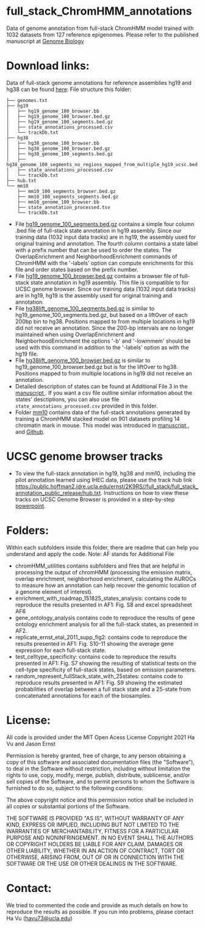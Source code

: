 
# full_stack_ChromHMM_annotations
Data of genome annotation from full-stack ChromHMM model trained with 1032 datasets from 127 reference epigenomes. Please refer to the published manuscript at <a href="https://genomebiology.biomedcentral.com/articles/10.1186/s13059-021-02572-z"> Genome Biology </a>
# Download links:
Data of full-stack genome annotations for reference assemblies hg19 and hg38 can be found <a href="https://public.hoffman2.idre.ucla.edu/ernst/2K9RS//full_stack/full_stack_annotation_public_release/"> here</a>: 
File structure this folder:
```
├── genomes.txt
├── hg19
│   ├── hg19_genome_100_browser.bb
│   ├── hg19_genome_100_browser.bed.gz
│   ├── hg19_genome_100_segments.bed.gz
│   ├── state_annotations_processed.csv
│   └── trackDb.txt
├── hg38
│   ├── hg38_genome_100_browser.bb
│   ├── hg38_genome_100_browser.bed.gz
│   ├── hg38_genome_100_segments.bed.gz
│   ├── hg38_genome_100_segments_no_regions_mapped_from_multiple_hg19_ucsc.bed.gz
│   ├── state_annotations_processed.csv
│   └── trackDb.txt
├── hub.txt
└── mm10
    ├── mm10_100_segments_browser.bed.gz
    ├── mm10_100_segments_segments.bed.gz
    ├── mm10_genome_100_browser.bb
    ├── state_annotation_processed.tsv
    └── trackDb.txt
```
- File <a href="https://public.hoffman2.idre.ucla.edu/ernst/2K9RS//full_stack/full_stack_annotation_public_release/hg19/hg19_genome_100_segments.bed.gz">hg19_genome_100_segments.bed.gz</a> contains a simple four column .bed file of full-stack state annotation in hg19 assembly. Since our training data (1032 input data tracks) are in hg19, the assembly used for original training and annotation. The fourth column contains a state label with a prefix number that can be used to order the states. The OverlapEnrichment and NeighborhoodEnrichment commands of ChromHMM with the '-labels' option can compute enrichments for this file and order states based on the prefix number.
- File <a href="https://public.hoffman2.idre.ucla.edu/ernst/2K9RS//full_stack/full_stack_annotation_public_release/hg19/hg19_genome_100_browser.bed.gz">hg19_genome_100_browser.bed.gz</a> contains a browser file of full-stack state annotation in hg19 assembly. This file is compatible to for UCSC genome browser. Since our training data (1032 input data tracks) are in hg19, hg19 is the assembly used for original training and annotation.
- File <a href="https://public.hoffman2.idre.ucla.edu/ernst/2K9RS//full_stack/full_stack_annotation_public_release/hg38/hg38_genome_100_segments.bed.gz">hg38lift_genome_100_segments.bed.gz</a> is similar to hg19_genome_100_segments.bed.gz, but based on a liftOver of each 200bp bin to hg38. Positions mapped to from multiple locations in hg19 did not receive an annotation. Since the 200-bp intervals are no longer maintained when using OverlapEnrichment and NeighborhoodEnrichment the options '-b' and '-lowmmem' should be used with this command in addition to the '-labels' option as with the hg19 file.
- File <a href="https://public.hoffman2.idre.ucla.edu/ernst/2K9RS//full_stack/full_stack_annotation_public_release/hg38/hg38_genome_100_browser.bed.gz">hg38lift_genome_100_browser.bed.gz</a> is similar to hg19_genome_100_browser.bed.gz but is for the liftOver to hg38. Positions mapped to from multiple locations in hg19 did not receive an annotation. 
- Detailed description of states can be found at Additional File 3 in the  <a href="https://genomebiology.biomedcentral.com/articles/10.1186/s13059-021-02572-z"> manuscript </a>. If you want a csv file outline similar information about the states' desctiptions, you can also use file ```state_annotations_processed.csv``` provided in this folder. 
- Folder <a href="https://public.hoffman2.idre.ucla.edu/ernst/2K9RS/full_stack/full_stack_annotation_public_release/mm10/">mm10</a> contains data of the full-stack annotations generated by training a ChromHMM stacked model on 901 datasets profiling 14 chromatin mark in mouse. This model was introduced in <a href="https://genomebiology.biomedcentral.com/articles/10.1186/s13059-023-02994-x"> manuscript </a>, and <a href="https://github.com/ernstlab/mouse_fullStack_annotations"> Github</a>.

<!-- 
# Pilot full-stack chromatin state annotations generated using data from IHEC
- File <a href="https://public.hoffman2.idre.ucla.edu/ernst/2K9RS/full_stack/full_stack_annotation_public_release/hg38/hg38_IHEC_segments.bed.gz">hg38_IHEC_segments.bed.gz</a> contains a simple four-column .bed file for full-stack state annotation in hg38 assembly. This annotation was learned using 5339 datasets released by <a href="https://epigenomesportal.ca/ihec/">IHEC</a>. The fourth column contains a state label with a prefix number that can be used to order the states. The OverlapEnrichment and NeighborhoodEnrichment commands of ChromHMM with the '-labels' option can compute enrichments for this file and order states based on the prefix number.
- Right now, the state names and characterizations are **tentative** and are subject to changes. The tentative state characterizations can be downloaded from <a href="https://github.com/ernstlab/full_stack_ChromHMM_annotations/tree/main/pilot_IHEC/IHEC_state_annotations.xlsx">IHEC_state_annotations.xlsx</a>.  

-->

# UCSC genome browser tracks
- To view the full-stack annotation in hg19, hg38 and mm10, including the pilot annotation learned using IHEC data, please use the track hub link https://public.hoffman2.idre.ucla.edu/ernst/2K9RS//full_stack/full_stack_annotation_public_release/hub.txt. Instructions on how to view these tracks on UCSC Genome Browser is provided in a step-by-step <a href="https://github.com/ernstlab/mouse_fullStack_annotations/view_ucsc_genome_browser.pptx"> powerpoint</a>.

# Folders:
Within each subfolders inside this folder, there are readme that can help you understand and apply the code. Note: AF stands for Additional File
- chromHMM_utilities contains subfolders and files that are helpful in processing the output of chromHMM (processing the emission matrix, overlap enrichment, neighborhood enrichment, calculating the AUROCs to measure how an annotation can help recover the genomic location of a genome element of interest). 
- enrichment_with_roadmap_151825_states_analysis: contains code to reproduce the results presented in AF1: Fig. S8 and excel spreadsheet AF6
- gene_ontology_analysis contains code to reproduce the results of gene ontology enrichment analysis for all the full-stack states, as presented in AF2.
- replicate_ernst_etal_2011_supp_fig2: contains code to reproduce the results presented in AF1: Fig. S10-11 showing the average gene expression for each full-stack state.
- test_celltype_specificity: contains code to reproduce the results presented in AF1: Fig. S7 showing the resulting of statistical tests on the cell-type specificity of full-stack states, based on emission parameters.
- random_represent_fullStack_state_with_25states: contains code to reproduce results presented in AF1: Fig. S9 showing the estimated probabilities of overlap between a full stack state and a 25-state from concatenated annotations for each of the biosamples. 

# License:
All code is provided under the MIT Open Acess License
Copyright 2021 Ha Vu and Jason Ernst

Permission is hereby granted, free of charge, to any person obtaining a copy of this software and associated documentation files (the "Software"), to deal in the Software without restriction, including without limitation the rights to use, copy, modify, merge, publish, distribute, sublicense, and/or sell copies of the Software, and to permit persons to whom the Software is furnished to do so, subject to the following conditions:

The above copyright notice and this permission notice shall be included in all copies or substantial portions of the Software.

THE SOFTWARE IS PROVIDED "AS IS", WITHOUT WARRANTY OF ANY KIND, EXPRESS OR IMPLIED, INCLUDING BUT NOT LIMITED TO THE WARRANTIES OF MERCHANTABILITY, FITNESS FOR A PARTICULAR PURPOSE AND NONINFRINGEMENT. IN NO EVENT SHALL THE AUTHORS OR COPYRIGHT HOLDERS BE LIABLE FOR ANY CLAIM, DAMAGES OR OTHER LIABILITY, WHETHER IN AN ACTION OF CONTRACT, TORT OR OTHERWISE, ARISING FROM, OUT OF OR IN CONNECTION WITH THE SOFTWARE OR THE USE OR OTHER DEALINGS IN THE SOFTWARE.

# Contact:
We tried to commented the code and provide as much details on how to reproduce the results as possible. If you run into problems, please contact Ha Vu (havu73@ucla.edu) 
